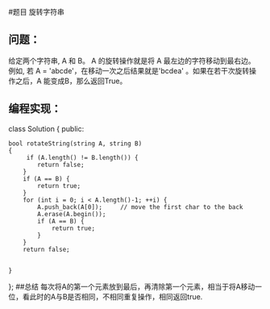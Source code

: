 #题目
旋转字符串
## 问题： 
给定两个字符串, A 和 B。
A 的旋转操作就是将 A 最左边的字符移动到最右边。 例如, 若 A = 'abcde'，在移动一次之后结果就是'bcdea' 。如果在若干次旋转操作之后，A 能变成B，那么返回True。
## 编程实现：
class Solution {
public:

    bool rotateString(string A, string B) 
    {
         if (A.length() != B.length()) {
            return false;
        }
        if (A == B) {
            return true;
        }
        for (int i = 0; i < A.length()-1; ++i) {
            A.push_back(A[0]);     // move the first char to the back
            A.erase(A.begin());
            if (A == B) {
                return true;
            }
        }
        return false;


    }
};
##总结
每次将A的第一个元素放到最后，再清除第一个元素，相当于将A移动一位，看此时的A与B是否相同，不相同重复操作，相同返回true.